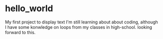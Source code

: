 # hello_world
My first project to display text
I'm still learning about about coding, although I have some konwledge on loops from my classes in high-school.
looking forward to this.
